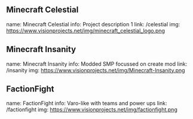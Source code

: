 ## Minecraft Celestial
name: Minecraft Celestial
info: Project description 1
link: /celestial
img: https://www.visionprojects.net/img/minecraft_celestial_logo.png

## Minecraft Insanity
name: Minecraft Insanity
info: Modded SMP focussed on create mod
link: /insanity
img: https://www.visionprojects.net/img/Minecraft-Insanity.png


## FactionFight
name: FactionFight
info: Varo-like with teams and power ups
link: /factionfight
img: https://www.visionprojects.net/img/factionfight.png
